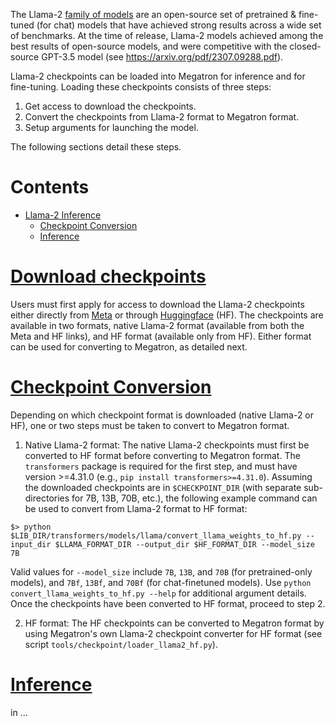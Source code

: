 The Llama-2 [family of models](https://ai.meta.com/llama/) are an open-source set of pretrained & fine-tuned (for chat) models that have achieved strong results across a wide set of benchmarks. At the time of release, Llama-2 models achieved among the best results of open-source models, and were competitive with the closed-source GPT-3.5 model (see https://arxiv.org/pdf/2307.09288.pdf).

Llama-2 checkpoints can be loaded into Megatron for inference and for fine-tuning. Loading these checkpoints consists of three steps:

1. Get access to download the checkpoints.
2. Convert the checkpoints from Llama-2 format to Megatron format.
3. Setup arguments for launching the model.

The following sections detail these steps.

# Contents
  * [Llama-2 Inference](#llama-2-inference)
    * [Checkpoint Conversion](#llama-2-checkpoint-conversion)
    * [Inference](#llama-2-launch-inference)

# [Download checkpoints](#llama-2-download-checkpoints)

Users must first apply for access to download the Llama-2 checkpoints either directly from [Meta](https://ai.meta.com/resources/models-and-libraries/llama-downloads/) or through [Huggingface](https://huggingface.co/docs/transformers/main/model_doc/llama2) (HF). The checkpoints are available in two formats, native Llama-2 format (available from both the Meta and HF links), and HF format (available only from HF). Either format can be used for converting to Megatron, as detailed next.

# [Checkpoint Conversion](#llama-2-checkpoint-conversion)

Depending on which checkpoint format is downloaded (native Llama-2 or HF), one or two steps must be taken to convert to Megatron format.

1. Native Llama-2 format: The native Llama-2 checkpoints must first be converted to HF format before converting to Megatron format. The `transformers` package is required for the first step, and must have version >=4.31.0 (e.g., `pip install transformers>=4.31.0`). Assuming the downloaded checkpoints are in `$CHECKPOINT_DIR` (with separate sub-directories for 7B, 13B, 70B, etc.), the following example command can be used to convert from Llama-2 format to HF format:

`$> python $LIB_DIR/transformers/models/llama/convert_llama_weights_to_hf.py --input_dir $LLAMA_FORMAT_DIR --output_dir $HF_FORMAT_DIR --model_size 7B`

Valid values for `--model_size` include `7B`, `13B`, and `70B` (for pretrained-only models), and `7Bf`, `13Bf`, and `70Bf` (for chat-finetuned models). Use `python convert_llama_weights_to_hf.py --help` for additional argument details. Once the checkpoints have been converted to HF format, proceed to step 2.

2. HF format: The HF checkpoints can be converted to Megatron format by using Megatron's own Llama-2 checkpoint converter for HF format (see script `tools/checkpoint/loader_llama2_hf.py`).

# [Inference](#llama-2-launch-inference)

in ...

